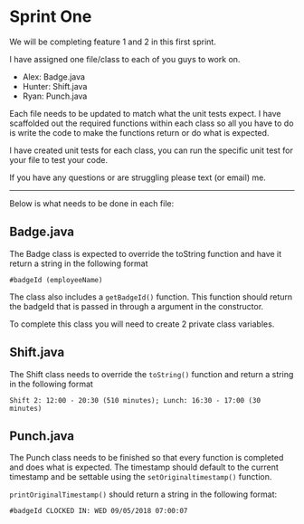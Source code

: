 # Sprint One

We will be completing feature 1 and 2 in this first sprint.

I have assigned one file/class to each of you guys to work on.

* Alex: Badge.java
* Hunter: Shift.java
* Ryan: Punch.java

Each file needs to be updated to match what the unit tests expect. I have scaffolded out the required functions within each class so all you have to do is write the code to make the functions return or do what is expected.

I have created unit tests for each class, you can run the specific unit test for your file to test your code.

If you have any questions or are struggling please text (or email) me.

___

Below is what needs to be done in each file:

## Badge.java

The Badge class is expected to override the toString function and have it return a string in the following format

```
#badgeId (employeeName)
```

The class also includes a `getBadgeId()` function. This function should return the badgeId that is passed in through a argument in the constructor.

To complete this class you will need to create 2 private class variables.

## Shift.java

The Shift class needs to override the `toString()` function and return a string in the following format

```
Shift 2: 12:00 - 20:30 (510 minutes); Lunch: 16:30 - 17:00 (30 minutes)
```

## Punch.java

The Punch class needs to be finished so that every function is completed and does what is expected. The timestamp should default to the current timestamp and be settable using the `setOriginaltimestamp()` function.

`printOriginalTimestamp()` should return a string in the following format:

```
#badgeId CLOCKED IN: WED 09/05/2018 07:00:07
```